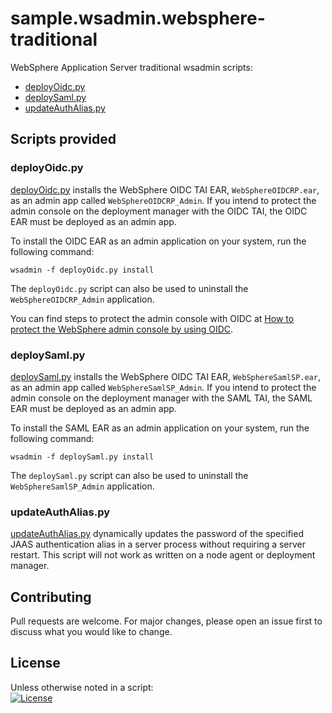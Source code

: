 # sample.wsadmin.websphere-traditional
WebSphere Application Server traditional wsadmin scripts:

- [deployOidc.py](https://github.com/WASdev/sample.wsadmin.websphere-traditional/blob/master/deployOidc.py)
- [deploySaml.py](https://github.com/WASdev/sample.wsadmin.websphere-traditional/blob/master/deploySaml.py)
- [updateAuthAlias.py](https://github.com/WASdev/sample.wsadmin.websphere-traditional/blob/master/updateAuthAlias.py)

## Scripts provided


### deployOidc.py
[deployOidc.py](https://github.com/WASdev/sample.wsadmin.websphere-traditional/blob/master/deployOidc.py) installs the WebSphere OIDC TAI EAR, `WebSphereOIDCRP.ear`, as an admin app called `WebSphereOIDCRP_Admin`.
If you intend to protect the admin console on the deployment manager with the OIDC TAI, the OIDC EAR must be deployed as an admin app.

To install the OIDC EAR as an admin application on your system, run the following command:

```
wsadmin -f deployOidc.py install
```

The `deployOidc.py` script can also be used to uninstall the `WebSphereOIDCRP_Admin` application.

You can find steps to protect the admin console with OIDC at [How to protect the WebSphere admin console by using OIDC](https://www.ibm.com/support/pages/node/7057023).


### deploySaml.py
[deploySaml.py](https://github.com/WASdev/sample.wsadmin.websphere-traditional/blob/master/deploySaml.py) installs the WebSphere OIDC TAI EAR, `WebSphereSamlSP.ear`, as an admin app called `WebSphereSamlSP_Admin`.
If you intend to protect the admin console on the deployment manager with the SAML TAI, the SAML EAR must be deployed as an admin app.

To install the SAML EAR as an admin application on your system, run the following command:

```
wsadmin -f deploySaml.py install
```

The `deploySaml.py` script can also be used to uninstall the `WebSphereSamlSP_Admin` application.
<!-- You can find steps to protect the admin console with OIDC at [How to protect the WebSphere admin console by using OIDC](https://www.ibm.com/support/pages/node/7057023). -->


### updateAuthAlias.py
[updateAuthAlias.py](https://github.com/WASdev/sample.wsadmin.websphere-traditional/blob/master/updateAuthAlias.py) dynamically updates the password of the specified JAAS authentication alias in a server process without requiring a server restart.  This script will not work as written on a node agent or deployment manager.

## Contributing
Pull requests are welcome. For major changes, please open an issue first to discuss what you would like to change.

## License
Unless otherwise noted in a script:<br/>
[![License](https://img.shields.io/badge/License-Apache_2.0-blue.svg)](https://www.apache.org/licenses/LICENSE-2.0)
